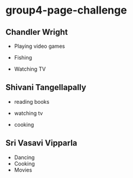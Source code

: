 # group4-page-challenge


## Chandler Wright 

* Playing video games

* Fishing

* Watching TV

## Shivani Tangellapally 


* reading books

* watching tv

* cooking







## Sri Vasavi Vipparla

* Dancing
* Cooking
* Movies
